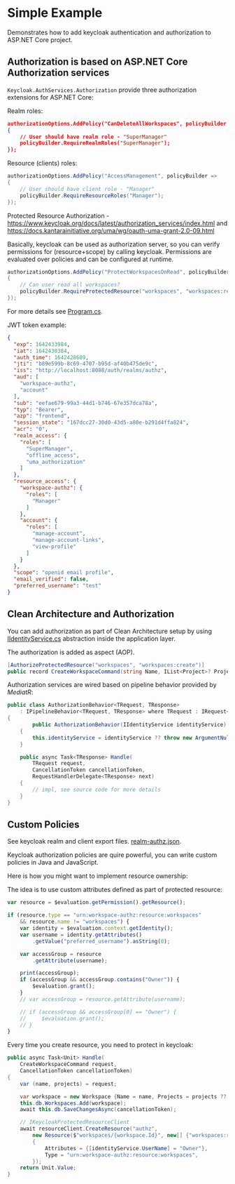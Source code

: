 # Simple Example

Demonstrates how to add keycloak authentication and authorization to ASP.NET Core project.

## Authorization is based on ASP.NET Core Authorization services

`Keycloak.AuthServices.Authorization` provide three authorization extensions for ASP.NET Core:

Realm roles:

```json
authorizationOptions.AddPolicy("CanDeleteAllWorkspaces", policyBuilder =>
{
    // User should have realm role - "SuperManager"
    policyBuilder.RequireRealmRoles("SuperManager");
});
```

Resource (clients) roles:

```csharp
authorizationOptions.AddPolicy("AccessManagement", policyBuilder =>
{
    // User should have client role - "Manager"
    policyBuilder.RequireResourceRoles("Manager");
});
```

Protected Resource Authorization - <https://www.keycloak.org/docs/latest/authorization_services/index.html> and <https://docs.kantarainitiative.org/uma/wg/oauth-uma-grant-2.0-09.html>

Basically, keycloak can be used as authorization server, so you can verify permissions for (resource+scope) by calling keycloak. Permissions are evaluated over policies and can be configured at runtime.

```csharp
authorizationOptions.AddPolicy("ProtectWorkspacesOnRead", policyBuilder =>
{
    // Can user read all workspaces?
    policyBuilder.RequireProtectedResource("workspaces", "workspaces:read");
});
```

For more details see [Program.cs](Program.cs).

JWT token example:

```json
{
  "exp": 1642433984,
  "iat": 1642430384,
  "auth_time": 1642428609,
  "jti": "b89e599b-8c69-4707-b95d-af40b475de9c",
  "iss": "http://localhost:8088/auth/realms/authz",
  "aud": [
    "workspace-authz",
    "account"
  ],
  "sub": "eefae679-99a3-44d1-b746-67e357dca78a",
  "typ": "Bearer",
  "azp": "frontend",
  "session_state": "167dcc27-30d0-43d5-a80e-b291d4ffa824",
  "acr": "0",
  "realm_access": {
    "roles": [
      "SuperManager",
      "offline_access",
      "uma_authorization"
    ]
  },
  "resource_access": {
    "workspace-authz": {
      "roles": [
        "Manager"
      ]
    },
    "account": {
      "roles": [
        "manage-account",
        "manage-account-links",
        "view-profile"
      ]
    }
  },
  "scope": "openid email profile",
  "email_verified": false,
  "preferred_username": "test"
}
```

## Clean Architecture and Authorization

You can add authorization as part of Clean Architecture setup by using [IIdentityService.cs](Application/Authorization.Abstractions/IIdentityService.cs) abstraction inside the application layer.

The authorization is added as aspect (AOP).

```csharp
[AuthorizeProtectedResource("workspaces", "workspaces:create")]
public record CreateWorkspaceCommand(string Name, IList<Project>? Projects = default) : IRequest;
```

Authorization services are wired based on pipeline behavior provided by *MediatR*:

```csharp
public class AuthorizationBehavior<TRequest, TResponse>
    : IPipelineBehavior<TRequest, TResponse> where TRequest : IRequest<TResponse>
{
        public AuthorizationBehavior(IIdentityService identityService)
    {
        this.identityService = identityService ?? throw new ArgumentNullException(nameof(identityService));
    }

    public async Task<TResponse> Handle(
        TRequest request,
        CancellationToken cancellationToken,
        RequestHandlerDelegate<TResponse> next)
    {
        // impl, see source code for more details
    }
}
```

## Custom Policies

See keycloak realm and client export files. [realm-authz.json](keycloak/realm-authz.json).

Keycloak authorization policies are quire powerful, you can write custom policies in Java and JavaScript.

Here is how you might want to implement resource ownership:

The idea is to use custom attributes defined as part of protected resource:

```js
var resource = $evaluation.getPermission().getResource();

if (resource.type == "urn:workspace-authz:resource:workspaces"
    && resource.name != "workspaces") {
    var identity = $evaluation.context.getIdentity();
    var username = identity.getAttributes()
        .getValue("preferred_username").asString(0);

    var accessGroup = resource
        .getAttribute(username);

    print(accessGroup);
    if (accessGroup && accessGroup.contains("Owner")) {
        $evaluation.grant();
    }
    // var accessGroup = resource.getAttribute(username);

    // if (accessGroup && accessGroup[0] == "Owner") {
    //     $evaluation.grant();
    // }
}
```

Every time you create resource, you need to protect in keycloak:

```csharp
public async Task<Unit> Handle(
    CreateWorkspaceCommand request,
    CancellationToken cancellationToken)
{
    var (name, projects) = request;

    var workspace = new Workspace {Name = name, Projects = projects ?? new List<Project>()};
    this.db.Workspaces.Add(workspace);
    await this.db.SaveChangesAsync(cancellationToken);

    // IKeycloakProtectedResourceClient
    await resourceClient.CreateResource("authz",
        new Resource($"workspaces/{workspace.Id}", new[] {"workspaces:read", "workspaces:delete"})
        {
            Attributes = {[identityService.UserName] = "Owner"},
            Type = "urn:workspace-authz:resource:workspaces",
        });
    return Unit.Value;
}
```
